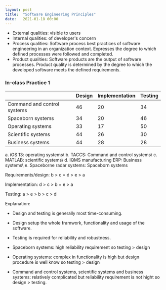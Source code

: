 ```yaml
---
layout: post
title:  "Software Engineering Principles"
date:   2021-01-18 00:00
---
```


* External qualities: visible to users
* Internal qualities: of developer's concern
* Process qualities: Software process best practices of software engineering in an organization context. Expresses the degree to which defined processes were followed and completed.
* Product qualities: Software products are the output of software processes. Product quality is determined by the degree to which the developed software meets the defined requirements.

### In-class Practice 1

|  | Design | Implementation | Testing |
|-------|--------|---------|---------|
| Command and control systems | 46 | 20 | 34 | 
| Spaceborn systems | 34 | 20 | 46 |
| Operating systems | 33 | 17 | 50 |
| Scientific systems | 44 | 26 | 30 | 
| Business systems | 44 | 28 | 28 |

a. iOS 13: operating systems\\
b. TACCS: Command and control systems\\
c. MATLAB: scientific systems\\
d. IQMS manufacturing ERP: Business systems\\
e. Spaceborne radar systems: Spaceborn systems

Requirements/design: b > c = d > e > a

Implementation: d > c > b = e > a

Testing: a > e > b > c > d

Explanation:
* Design and testing is generally most time-consuming.
* Design setup the whole framwork, functionality and usage of the software.
* Testing is required for reliability and robustness.

* Spaceborn systems: high reliability requirement so testing > design
* Operating systems: complex in functionality is high but design procedure is well know so testing > design
* Command and control systems, scientific systems and business systems: relatively complicated but reliability requirement is not hight so design > testing.